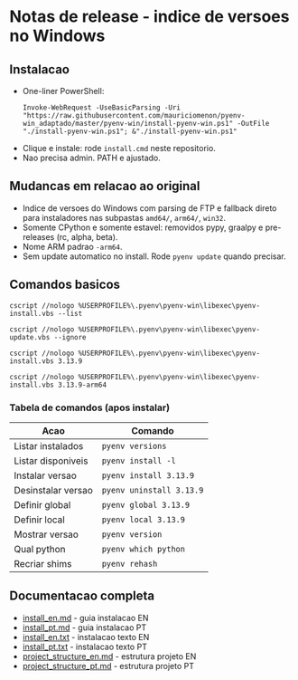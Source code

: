 # Notas de release - indice de versoes no Windows

## Instalacao

- One-liner PowerShell:
  ```pwsh
  Invoke-WebRequest -UseBasicParsing -Uri "https://raw.githubusercontent.com/mauriciomenon/pyenv-win_adaptado/master/pyenv-win/install-pyenv-win.ps1" -OutFile "./install-pyenv-win.ps1"; &"./install-pyenv-win.ps1"
  ```
- Clique e instale: rode `install.cmd` neste repositorio.
- Nao precisa admin. PATH e ajustado.

## Mudancas em relacao ao original

- Indice de versoes do Windows com parsing de FTP e fallback direto para instaladores nas subpastas `amd64/`, `arm64/`, `win32`.
- Somente CPython e somente estavel: removidos pypy, graalpy e pre-releases (rc, alpha, beta).
- Nome ARM padrao `-arm64`.
- Sem update automatico no install. Rode `pyenv update` quando precisar.

## Comandos basicos

```pwsh
cscript //nologo %USERPROFILE%\.pyenv\pyenv-win\libexec\pyenv-install.vbs --list
```
```pwsh
cscript //nologo %USERPROFILE%\.pyenv\pyenv-win\libexec\pyenv-update.vbs --ignore
```
```pwsh
cscript //nologo %USERPROFILE%\.pyenv\pyenv-win\libexec\pyenv-install.vbs 3.13.9
```
```pwsh
cscript //nologo %USERPROFILE%\.pyenv\pyenv-win\libexec\pyenv-install.vbs 3.13.9-arm64
```

### Tabela de comandos (apos instalar)

| Acao               | Comando                 |
|--------------------|-------------------------|
| Listar instalados  | `pyenv versions`        |
| Listar disponiveis | `pyenv install -l`      |
| Instalar versao    | `pyenv install 3.13.9`  |
| Desinstalar versao | `pyenv uninstall 3.13.9`|
| Definir global     | `pyenv global 3.13.9`   |
| Definir local      | `pyenv local 3.13.9`    |
| Mostrar versao     | `pyenv version`         |
| Qual python        | `pyenv which python`    |
| Recriar shims      | `pyenv rehash`          |

## Documentacao completa

- [install_en.md](../fork_documentation/install_en.md) - guia instalacao EN
- [install_pt.md](../fork_documentation/install_pt.md) - guia instalacao PT
- [install_en.txt](../fork_documentation/install_en.txt) - instalacao texto EN
- [install_pt.txt](../fork_documentation/install_pt.txt) - instalacao texto PT
- [project_structure_en.md](../fork_documentation/project_structure_en.md) - estrutura projeto EN
- [project_structure_pt.md](../fork_documentation/project_structure_pt.md) - estrutura projeto PT
